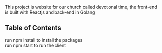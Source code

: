 This project is website for our church called devotional time, the front-end is built with Reactjs and back-end in Golang

## Table of Contents

run npm install to install the packages <br>
run npm start to run the client
